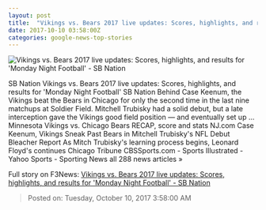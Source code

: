 ```yaml
---
layout: post
title:  "Vikings vs. Bears 2017 live updates: Scores, highlights, and results for 'Monday Night Football' - SB Nation"
date: 2017-10-10 03:58:00Z
categories: google-news-top-stories
---
```


![Vikings vs. Bears 2017 live updates: Scores, highlights, and results for 'Monday Night Football' - SB Nation](https://cdn0.vox-cdn.com/thumbor/In5AzZltiR-p9KBZZCLhu4tmwFE=/0x57:2243x1231/fit-in/1200x630/cdn0.vox-cdn.com/uploads/chorus_asset/file/9428511/usa_today_10338383.jpg)

SB Nation Vikings vs. Bears 2017 live updates: Scores, highlights, and results for 'Monday Night Football' SB Nation Behind Case Keenum, the Vikings beat the Bears in Chicago for only the second time in the last nine matchups at Soldier Field. Mitchell Trubisky had a solid debut, but a late interception gave the Vikings good field position — and eventually set up ... Minnesota Vikings vs. Chicago Bears RECAP, score and stats NJ.com Case Keenum, Vikings Sneak Past Bears in Mitchell Trubisky's NFL Debut Bleacher Report As Mitch Trubisky's learning process begins, Leonard Floyd's continues Chicago Tribune CBSSports.com - Sports Illustrated - Yahoo Sports - Sporting News all 288 news articles »


Full story on F3News: [Vikings vs. Bears 2017 live updates: Scores, highlights, and results for 'Monday Night Football' - SB Nation](http://www.f3nws.com/n/fjxUyB)

> Posted on: Tuesday, October 10, 2017 3:58:00 AM
